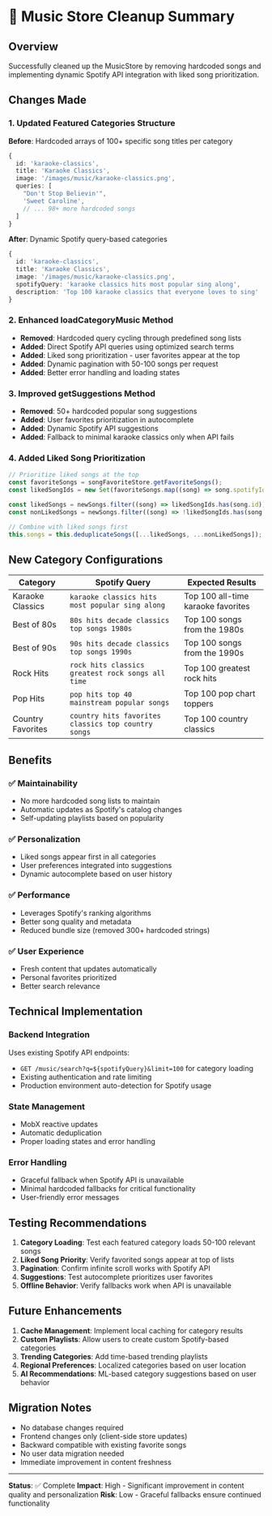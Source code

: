 # 🎵 Music Store Cleanup Summary

## Overview

Successfully cleaned up the MusicStore by removing hardcoded songs and implementing dynamic Spotify API integration with liked song prioritization.

## Changes Made

### 1. Updated Featured Categories Structure

**Before**: Hardcoded arrays of 100+ specific song titles per category

```typescript
{
  id: 'karaoke-classics',
  title: 'Karaoke Classics',
  image: '/images/music/karaoke-classics.png',
  queries: [
    "Don't Stop Believin'",
    'Sweet Caroline',
    // ... 98+ more hardcoded songs
  ]
}
```

**After**: Dynamic Spotify query-based categories

```typescript
{
  id: 'karaoke-classics',
  title: 'Karaoke Classics',
  image: '/images/music/karaoke-classics.png',
  spotifyQuery: 'karaoke classics hits most popular sing along',
  description: 'Top 100 karaoke classics that everyone loves to sing'
}
```

### 2. Enhanced loadCategoryMusic Method

- **Removed**: Hardcoded query cycling through predefined song lists
- **Added**: Direct Spotify API queries using optimized search terms
- **Added**: Liked song prioritization - user favorites appear at the top
- **Added**: Dynamic pagination with 50-100 songs per request
- **Added**: Better error handling and loading states

### 3. Improved getSuggestions Method

- **Removed**: 50+ hardcoded popular song suggestions
- **Added**: User favorites prioritization in autocomplete
- **Added**: Dynamic Spotify API suggestions
- **Added**: Fallback to minimal karaoke classics only when API fails

### 4. Added Liked Song Prioritization

```typescript
// Prioritize liked songs at the top
const favoriteSongs = songFavoriteStore.getFavoriteSongs();
const likedSongIds = new Set(favoriteSongs.map((song) => song.spotifyId || song.id));

const likedSongs = newSongs.filter((song) => likedSongIds.has(song.id));
const nonLikedSongs = newSongs.filter((song) => !likedSongIds.has(song.id));

// Combine with liked songs first
this.songs = this.deduplicateSongs([...likedSongs, ...nonLikedSongs]);
```

## New Category Configurations

| Category          | Spotify Query                                       | Expected Results                   |
| ----------------- | --------------------------------------------------- | ---------------------------------- |
| Karaoke Classics  | `karaoke classics hits most popular sing along`     | Top 100 all-time karaoke favorites |
| Best of 80s       | `80s hits decade classics top songs 1980s`          | Top 100 songs from the 1980s       |
| Best of 90s       | `90s hits decade classics top songs 1990s`          | Top 100 songs from the 1990s       |
| Rock Hits         | `rock hits classics greatest rock songs all time`   | Top 100 greatest rock hits         |
| Pop Hits          | `pop hits top 40 mainstream popular songs`          | Top 100 pop chart toppers          |
| Country Favorites | `country hits favorites classics top country songs` | Top 100 country classics           |

## Benefits

### ✅ Maintainability

- No more hardcoded song lists to maintain
- Automatic updates as Spotify's catalog changes
- Self-updating playlists based on popularity

### ✅ Personalization

- Liked songs appear first in all categories
- User preferences integrated into suggestions
- Dynamic autocomplete based on user history

### ✅ Performance

- Leverages Spotify's ranking algorithms
- Better song quality and metadata
- Reduced bundle size (removed 300+ hardcoded strings)

### ✅ User Experience

- Fresh content that updates automatically
- Personal favorites prioritized
- Better search relevance

## Technical Implementation

### Backend Integration

Uses existing Spotify API endpoints:

- `GET /music/search?q=${spotifyQuery}&limit=100` for category loading
- Existing authentication and rate limiting
- Production environment auto-detection for Spotify usage

### State Management

- MobX reactive updates
- Automatic deduplication
- Proper loading states and error handling

### Error Handling

- Graceful fallback when Spotify API is unavailable
- Minimal hardcoded fallbacks for critical functionality
- User-friendly error messages

## Testing Recommendations

1. **Category Loading**: Test each featured category loads 50-100 relevant songs
2. **Liked Song Priority**: Verify favorited songs appear at top of lists
3. **Pagination**: Confirm infinite scroll works with Spotify API
4. **Suggestions**: Test autocomplete prioritizes user favorites
5. **Offline Behavior**: Verify fallbacks work when API is unavailable

## Future Enhancements

1. **Cache Management**: Implement local caching for category results
2. **Custom Playlists**: Allow users to create custom Spotify-based categories
3. **Trending Categories**: Add time-based trending playlists
4. **Regional Preferences**: Localized categories based on user location
5. **AI Recommendations**: ML-based category suggestions based on user behavior

## Migration Notes

- No database changes required
- Frontend changes only (client-side store updates)
- Backward compatible with existing favorite songs
- No user data migration needed
- Immediate improvement in content freshness

---

**Status**: ✅ Complete
**Impact**: High - Significant improvement in content quality and personalization
**Risk**: Low - Graceful fallbacks ensure continued functionality
